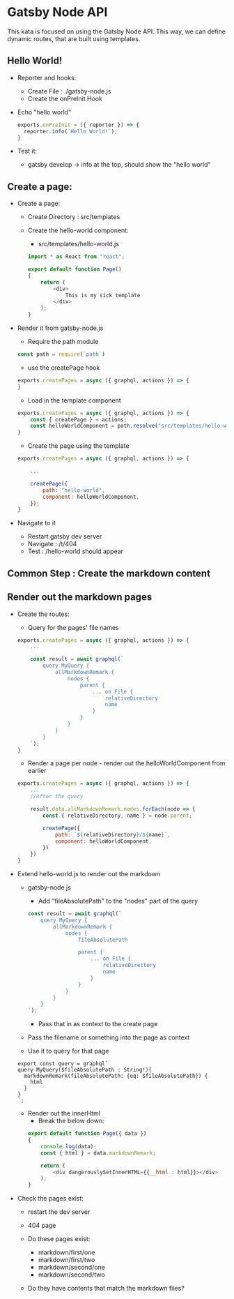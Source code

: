 # Gatsby Node API
This kata is focused on using the Gatsby Node API.
This way, we can define dynamic routes, that are built using templates.

## Hello World!
* Reporter and hooks: 
    * Create File : ./gatsby-node.js
    * Create the onPreInit Hook

* Echo "hello world"
    ```js
    exports.onPreInit = ({ reporter }) => {
      reporter.info(`Hello World!`);
    }
    ```

* Test it:
    * gatsby develop -> info at the top, should show the "hello world"

## Create a page:
* Create a page:
    * Create Directory : src/templates

    * Create the hello-world component:
        * src/templates/hello-world.js
        ```js
        import * as React from "react";

        export default function Page()
        {
            return (
                <div>
                    This is my sick template
                </div>
            );
        }
        ```

* Render it from gatsby-node.js
    * Require the path module
    ```js
    const path = require(`path`)
    ```

    * use the createPage hook
    ```js
    exports.createPages = async ({ graphql, actions }) => {
    }
    ```

    * Load in the template component
    ```js
    exports.createPages = async ({ graphql, actions }) => {
        const { createPage } = actions;
        const helloWorldComponent = path.resolve("src/templates/hello-world.js");
    }
    ```

    * Create the page using the template
    ```js
    exports.createPages = async ({ graphql, actions }) => {

        ...

        createPage({
            path: "hello-world",
            component: helloWorldComponent,
        });
    }
    ```

* Navigate to it
    * Restart gatsby dev server
    * Navigate  : /t/404
    * Test      : /hello-world should appear

## Common Step : Create the markdown content

## Render out the markdown pages
* Create the routes:
    * Query for the pages' file names
    ```js
    exports.createPages = async ({ graphql, actions }) => {
        ...

        const result = await graphql(`
            query MyQuery {
                allMarkdownRemark {
                    nodes {
                        parent {
                            ... on File {
                                relativeDirectory
                                name
                            }
                        }
                    }
                }
            }
        `);
    }
    ```

    * Render a page per node - render out the helloWorldComponent from earlier
    ```js
    exports.createPages = async ({ graphql, actions }) => {
        ...
        //After the query

        result.data.allMarkdownRemark.nodes.forEach(node => {
            const { relativeDirectory, name } = node.parent;

            createPage({
                path: `${relativeDirectory}/${name}`,
                component: helloWorldComponent,
            })
        })
    }
    ```

* Extend hello-world.js to render out the markdown
    * gatsby-node.js
        * Add "fileAbsolutePath" to the "nodes" part of the query
        ```js
        const result = await graphql(`
            query MyQuery {
                allMarkdownRemark {
                    nodes {
                        fileAbsolutePath

                        parent {
                            ... on File {
                                relativeDirectory
                                name
                            }
                        }
                    }
                }
            }
        `);
        ```

        * Pass that in as context to the create page

    * Pass the filename or something into the page as context

    * Use it to query for that page
    ```
    export const query = graphql`
    query MyQuery($fileAbsolutePath : String!){
      markdownRemark(fileAbsolutePath: {eq: $fileAbsolutePath}) {
        html
      }
    }
    `;
    ```

    * Render out the innerHtml
        * Break the below down:
        ```js
        export default function Page({ data })
        {
            console.log(data);
            const { html } = data.markdownRemark;

            return (
                <div dangerouslySetInnerHTML={{__html : html}}></div>
            );
        }
        ```

* Check the pages exist:
    * restart the dev server
    * 404 page
    * Do these pages exist:
        * markdown/first/one
        * markdown/first/two
        * markdown/second/one
        * markdown/second/two

    * Do they have contents that match the markdown files?
